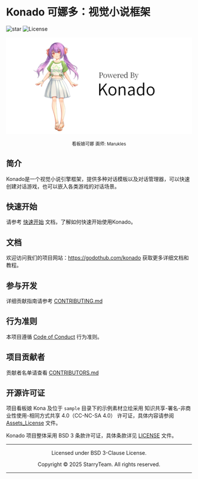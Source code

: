 # Konado 可娜多：视觉小说框架

![star](https://gitcode.com/godothub/konado/star/badge.svg)
![License]( https://img.shields.io/badge/License-BSD_3--Clause-orange.svg)

<p align="center">
  <img src="addons/konado/assets/KonadoBanner.png" alt="看板娘可娜" width=596px>
</p>

<p align="center">
<span style="font-size:12px;">看板娘可娜</span>
<span style="font-size:12px;">画师: Marukles</span>
</p>


## 简介

Konado是一个视觉小说引擎框架，提供多种对话模板以及对话管理器，可以快速创建对话游戏，也可以嵌入各类游戏的对话场景。


## 快速开始

请参考 [快速开始](https://godothub.com/konado/) 文档，了解如何快速开始使用Konado。


## 文档

欢迎访问我们的项目网站：https://godothub.com/konado 获取更多详细文档和教程。


## 参与开发

详细贡献指南请参考 [CONTRIBUTING.md](./CONTRIBUTING.md)


## 行为准则

本项目遵循 [Code of Conduct](./CODE_OF_CONDUCT.md) 行为准则。


## 项目贡献者

贡献者名单请查看 [CONTRIBUTORS.md](./CONTRIBUTORS.md)


## 开源许可证

项目看板娘 Kona 及位于 `sample` 目录下的示例素材立绘采用 知识共享-署名-非商业性使用-相同方式共享 4.0（CC-NC-SA 4.0） 许可证，具体内容请参阅 [Assets_License](./sample/Assets_License.txt) 文件。

Konado 项目整体采用 BSD 3 条款许可证，具体条款详见 [LICENSE](./LICENSE) 文件。

---

<p align="center">
Licensed under BSD 3-Clause License.
</p>
<p align="center">
Copyright © 2025 StarryTeam. All rights reserved.
</p>

---